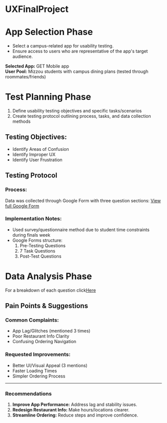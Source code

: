 # UXFinalProject

# App Selection Phase
- Select a campus-related app for usability testing.
- Ensure access to users who are representative of the app's target audience.
  
**Selected App:** GET Mobile app  
**User Pool:** Mizzou students with campus dining plans (tested through roommates/friends)

# Test Planning Phase
1. Define usability testing objectives and specific tasks/scenarios
2. Create testing protocol outlining process, tasks, and data collection methods

## Testing Objectives:
- Identify Areas of Confusion
- Identify Improper UX
- Identify User Frustration

## Testing Protocol

### Process:
Data was collected through Google Form with three question sections:
[View full Google Form](https://docs.google.com/forms/d/1qs8S0S8dLbdbtTS6zyxcI_zQtLjVqLpGhD8COq2ZOpI/preview)

### Implementation Notes:
- Used survey/questionnaire method due to student time constraints during finals week
- Google Forms structure:
  1. Pre-Testing Questions
  2. 7 Task Questions
  3. Post-Test Questions

# Data Analysis Phase
For a breakdown of each question click[Here](DataAnalysis.md)

## Pain Points & Suggestions

### Common Complaints:
- App Lag/Glitches (mentioned 3 times)  
- Poor Restaurant Info Clarity  
- Confusing Ordering Navigation  

### Requested Improvements:
- Better UI/Visual Appeal (3 mentions)  
- Faster Loading Times  
- Simpler Ordering Process  

---

### Recommendations
1. **Improve App Performance:** Address lag and stability issues.  
3. **Redesign Restaurant Info:** Make hours/locations clearer.  
4. **Streamline Ordering:** Reduce steps and improve confidence.  
